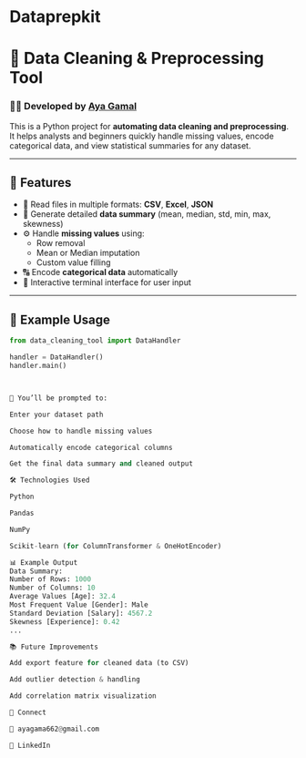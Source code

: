 # Dataprepkit
# 🧹 Data Cleaning & Preprocessing Tool
### 👩‍💻 Developed by [Aya Gamal](https://linkedin.com/in/aya-gamal-senara)

This is a Python project for **automating data cleaning and preprocessing**.  
It helps analysts and beginners quickly handle missing values, encode categorical data, and view statistical summaries for any dataset.

---

## 🚀 Features
- 📂 Read files in multiple formats: **CSV**, **Excel**, **JSON**
- 🧮 Generate detailed **data summary** (mean, median, std, min, max, skewness)
- ⚙️ Handle **missing values** using:
  - Row removal  
  - Mean or Median imputation  
  - Custom value filling  
- 🔠 Encode **categorical data** automatically
- 💬 Interactive terminal interface for user input

---

## 🧩 Example Usage
```python
from data_cleaning_tool import DataHandler

handler = DataHandler()
handler.main()



💬 You’ll be prompted to:

Enter your dataset path

Choose how to handle missing values

Automatically encode categorical columns

Get the final data summary and cleaned output

🛠️ Technologies Used

Python

Pandas

NumPy

Scikit-learn (for ColumnTransformer & OneHotEncoder)

📊 Example Output
Data Summary:
Number of Rows: 1000
Number of Columns: 10
Average Values [Age]: 32.4
Most Frequent Value [Gender]: Male
Standard Deviation [Salary]: 4567.2
Skewness [Experience]: 0.42
...

📚 Future Improvements

Add export feature for cleaned data (to CSV)

Add outlier detection & handling

Add correlation matrix visualization

🔗 Connect

📧 ayagama662@gmail.com

🔗 LinkedIn
